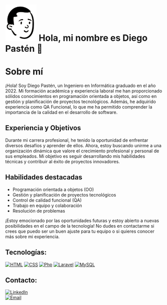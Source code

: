 # <img src="https://raw.githubusercontent.com/dgroes/dgroes/main/head.png" alt="Diego Pastén" width="100"/> Hola, mi nombre es Diego Pastén 👋
# Sobre mí
¡Hola! Soy Diego Pastén, un Ingeniero en Informática graduado en el año 2022. Mi formación académica y experiencia laboral me han proporcionado sólidos conocimientos en programación orientada a objetos, así como en gestión y planificación de proyectos tecnológicos. Además, he adquirido experiencia como QA Funcional, lo que me ha permitido comprender la importancia de la calidad en el desarrollo de software.

## Experiencia y Objetivos

Durante mi carrera profesional, he tenido la oportunidad de enfrentar diversos desafíos y aprender de ellos. Ahora, estoy buscando unirme a una organización dinámica que valore el crecimiento profesional y personal de sus empleados. Mi objetivo es seguir desarrollando mis habilidades técnicas y contribuir al éxito de proyectos innovadores.

## Habilidades destacadas

- Programación orientada a objetos (OO)
- Gestión y planificación de proyectos tecnológicos
- Control de calidad funcional (QA)
- Trabajo en equipo y colaboración
- Resolución de problemas

¡Estoy emocionado por las oportunidades futuras y estoy abierto a nuevas posibilidades en el campo de la tecnología! No dudes en contactarme si crees que puedo ser un buen ajuste para tu equipo o si quieres conocer más sobre mi experiencia.



## Tecnologías:
[![HTML](https://img.shields.io/badge/Html-f16c32?style=for-the-badge&logo=html&logoColor=white&labelColor=101010)](https://www.w3.org/html/)
[![CSS](https://img.shields.io/badge/Css-37b1df?style=for-the-badge&logo=css&logoColor=white&labelColor=101010)](https://www.w3.org/Style/CSS/)
[![Php](https://img.shields.io/badge/Php-7a86b8?style=for-the-badge&logo=php&logoColor=white&labelColor=101010)](https://www.php.net/)
[![Laravel](https://img.shields.io/badge/Laravel-f6372e?style=for-the-badge&logo=laravel&logoColor=white&labelColor=101010)](https://laravel.com/)
[![MySQL](https://img.shields.io/badge/MySQL-4479A1?style=for-the-badge&logo=mysql&logoColor=white&labelColor=101010)](https://www.mysql.com/)

## Contacto:
[![LinkedIn](https://img.shields.io/badge/LinkedIn-Diego_Pastén-0077B5?style=for-the-badge&logo=linkedin&logoColor=white&labelColor=101010)](https://www.linkedin.com/in/diegopastenuribe)
<br>
[![Email](https://img.shields.io/badge/diegopasten78@gmail.com-email_personal-D14836?style=for-the-badge&logo=gmail&logoColor=white&labelColor=101010)](mailto:diegopasten78@gmail.com)
